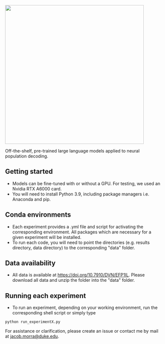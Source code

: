 <img src="https://github.com/user-attachments/assets/5ba45c6e-999b-43a0-881c-689adb8b99d7" width="450">

Off-the-shelf, pre-trained large language models applied to neural population decoding.

## Getting started

- Models can be fine-tuned with or without a GPU. For testing, we used an Nvidia RTX A6000 card.
- You will need to install Python 3.9, including package managers i.e. Anaconda and pip.

## Conda environments

- Each experiment provides a .yml file and script for activating the corresponding environment. All packages which are necessary for a given experiment will be installed.
- To run each code, you will need to point the directories (e.g. results directory, data directory) to the corresponding "data" folder.

## Data availability
- All data is available at https://doi.org/10.7910/DVN/EFP1IL. Please download all data and unzip the folder into the "data" folder.

## Running each experiment
- To run an experiment, depending on your working environment, run the corresponding shell script or simply type
```
python run_experimentX.py
```

For assistance or clarification, please create an issue or contact me by mail at jacob.morra@duke.edu.
